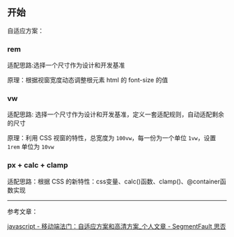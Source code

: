 ## 开始

自适应方案：

### rem

适配思路:选择一个尺寸作为设计和开发基准

原理：根据视窗宽度动态调整根元素 html 的 font-size 的值

### vw

适配思路: 选择一个尺寸作为设计和开发基准，定义一套适配规则，自动适配剩余的尺寸

原理：利用 CSS 视窗的特性，总宽度为 `100vw`，每一份为一个单位 `1vw`，设置 `1rem` 单位为 `10vw`

### px + calc + clamp

适配思路：根据 CSS 的新特性：css变量、calc()函数、clamp()、@container函数实现



---

参考文章：

[javascript - 移动端法门：自适应方案和高清方案_个人文章 - SegmentFault 思否](https://segmentfault.com/a/1190000041704010)